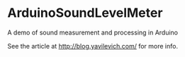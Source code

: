 # ArduinoSoundLevelMeter
A demo of sound measurement and processing in Arduino

See the article at http://blog.yavilevich.com/ for more info.